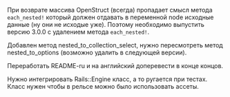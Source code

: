При возврате массива OpenStruct (всегда) пропадает смысл метода `each_nested!`
который должен отдавать в переменной node исходные данные (ну они не исходые
уже). Поэтому необходимо выпустить версию 3.0.0 с удалением метода
`each_nested!`.

Добавлен метод nested_to_collection_select, нужно пересмотреть метод
nested_to_options (возможно удалить в следующей версии).

Переработать README-ru и на английский доперевести в конце концов.

Нужно интегрировать Rails::Engine класс, а то ругается при тестах. Класс нужен
чтобы в рельсе можно было использовать ассеты.
